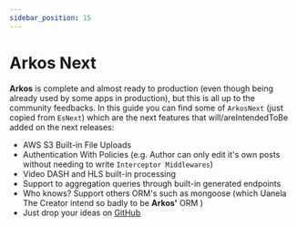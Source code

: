 ```yaml
---
sidebar_position: 15
---
```


# Arkos Next

**Arkos** is complete and almost ready to production (even though being already used by some apps in production), but this is all up to the community feedbacks. In this guide you can find some of `ArkosNext` (just copied from `EsNext`) which are the next features that will/areIntendedToBe added on the next releases:

- AWS S3 Built-in File Uploads
- Authentication With Policies (e.g. Author can only edit it's own posts without needing to write `Interceptor Middlewares`)
- Video DASH and HLS built-in processing
- Support to aggregation queries through built-in generated endpoints
- Who knows? Support others ORM's such as mongoose (which Uanela The Creator intend so badly to be **Arkos'** ORM )
- Just drop your ideas on [GitHub](https://github.com/uanela/arkos/issues)
